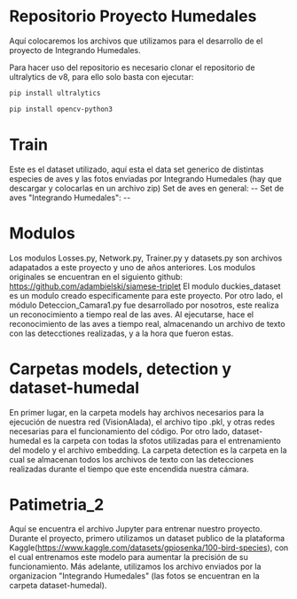 # Repositorio Proyecto Humedales
Aquí colocaremos los archivos que utilizamos para el desarrollo de el proyecto de Integrando Humedales.

Para hacer uso del repositorio es necesario clonar el repositorio de ultralytics de v8, para ello solo basta con ejecutar: 
```bash
pip install ultralytics
```
```bash
pip install opencv-python3
```

# Train
Este es el dataset utilizado, aquí esta el data set generico de distintas especies de aves y las fotos enviadas por Integrando Humedales (hay que descargar y colocarlas en un archivo zip)
  Set de aves en general: --
  Set de aves "Integrando Humedales": --
# Modulos
Los modulos Losses.py, Network.py, Trainer.py y datasets.py son archivos adapatados a este proyecto y uno de años anteriores. Los modulos originales se encuentran en el siguiento github: https://github.com/adambielski/siamese-triplet
El modulo duckies_dataset es un modulo creado especificamente para este proyecto.
Por otro lado, el módulo Deteccion_Camara1.py fue desarrollado por nosotros, este realiza un reconocimiento a tiempo real de las aves. Al ejecutarse, hace el reconocimiento de las aves a tiempo real, almacenando un archivo de texto con las detecctiones realizadas, y a la hora que fueron estas.

# Carpetas models, detection y dataset-humedal 
En primer lugar, en la carpeta models hay archivos necesarios para la ejecución de nuestra red (VisionAlada), el archivo tipo .pkl, y otras redes necesarias para el funcionamiento del código. Por otro lado, dataset-humedal es la carpeta con todas la sfotos utilizadas para el entrenamiento del modelo y el archivo embedding. La carpeta detection es la carpeta en la cual se almacenan todos los archivos de texto con las detecciones realizadas durante el tiempo que este encendida nuestra cámara.

# Patimetria_2
Aquí se encuentra el archivo Jupyter para entrenar nuestro proyecto.
Durante el proyecto, primero utilizamos un dataset publico de la plataforma Kaggle(https://www.kaggle.com/datasets/gpiosenka/100-bird-species), con el cual entrenamos este modelo para aumentar la precisión de su funcionamiento. Más adelante, utilizamos los archivo enviados por la organizacion "Integrando Humedales" (las fotos se encuentran en la carpeta dataset-humedal).

